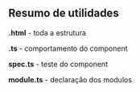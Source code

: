 ## Resumo de utilidades

**.html** - toda a estrutura

**.ts** - comportamento do component

**spec.ts** - teste do component

**module.ts** - declaração dos modulos
